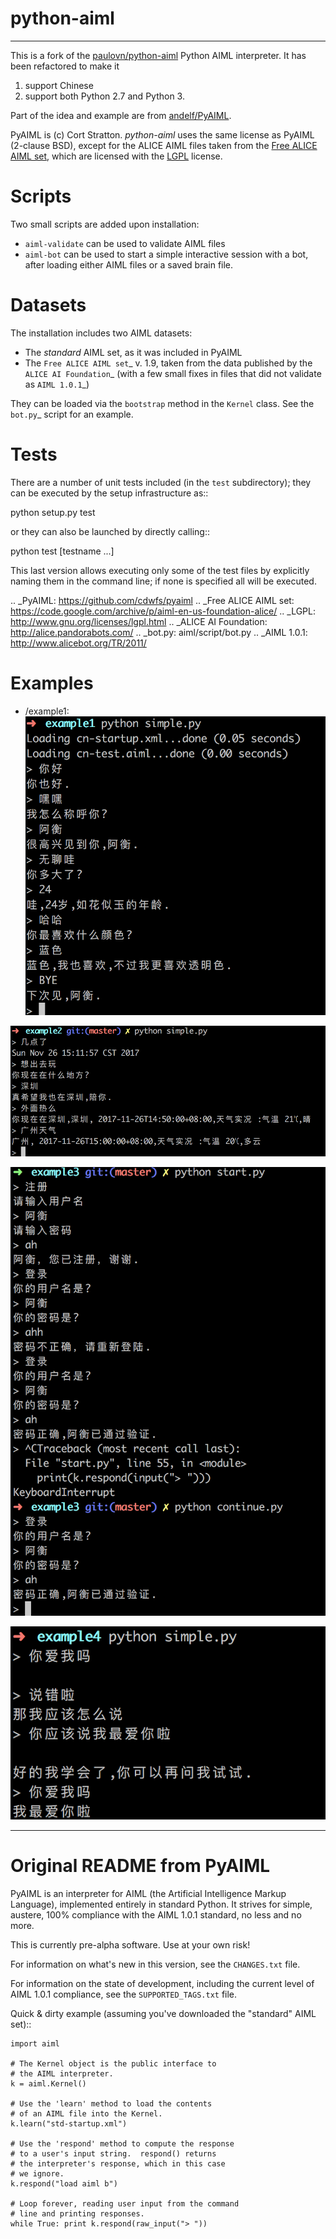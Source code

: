 # python-aiml

***********

This is a fork of the [paulovn/python-aiml](https://github.com/paulovn/python-aiml) Python AIML interpreter. It has been
refactored to make it 

1. support Chinese
2. support both Python 2.7 and Python 3.

Part of the idea and example are from [andelf/PyAIML](https://github.com/andelf/PyAIML/tree/9b46392935d223358f922c365a9ecb7ecbadc7ea). 

PyAIML is (c) Cort Stratton. *python-aiml* uses the same license as PyAIML 
(2-clause BSD), except for the ALICE AIML files taken from the [Free ALICE AIML set](https://code.google.com/archive/p/aiml-en-us-foundation-alice/), which are licensed with the [LGPL](http://www.gnu.org/licenses/lgpl.html) license.


Scripts
=======

Two small scripts are added upon installation:

* ``aiml-validate`` can be used to validate AIML files
* ``aiml-bot`` can be used to start a simple interactive session with a bot,
  after loading either AIML files or a saved brain file.


Datasets
========

The installation includes two AIML datasets:

* The *standard* AIML set, as it was included in PyAIML
* The `Free ALICE AIML set`_ v. 1.9, taken from the data published by the
  `ALICE AI Foundation`_ (with a few small fixes in files that did not 
  validate as `AIML 1.0.1`_)

They can be loaded via the ``bootstrap`` method in the ``Kernel`` class. See 
the `bot.py`_ script for an example.

Tests
=====

There are a number of unit tests included (in the ``test`` subdirectory); they 
can be executed by the setup infrastructure as::

  python setup.py test

or they can also be launched by directly calling::

  python test [testname ...]

This last version allows executing only some of the test files by explicitly
naming them in the command line; if none is specified all will be executed.



.. _PyAIML: https://github.com/cdwfs/pyaiml
.. _Free ALICE AIML set: https://code.google.com/archive/p/aiml-en-us-foundation-alice/
.. _LGPL: http://www.gnu.org/licenses/lgpl.html
.. _ALICE AI Foundation: http://alice.pandorabots.com/
.. _bot.py: aiml/script/bot.py
.. _AIML 1.0.1: http://www.alicebot.org/TR/2011/



# Examples

- /example1: ![example1](pictures/example1.png)


![example2](pictures/example2.png)

![example2](pictures/example3.png)

![example4](pictures/example4.png)





------------------------------------------------------------------------------


Original README from PyAIML
===========================


PyAIML is an interpreter for AIML (the Artificial Intelligence Markup
Language), implemented entirely in standard Python.  It strives for
simple, austere, 100% compliance with the AIML 1.0.1 standard, no less
and no more.

This is currently pre-alpha software.  Use at your own risk!

For information on what's new in this version, see the ``CHANGES.txt`` file.

For information on the state of development, including the current level of 
AIML 1.0.1 compliance, see the ``SUPPORTED_TAGS.txt`` file.

Quick & dirty example (assuming you've downloaded the "standard" AIML set)::

	import aiml

	# The Kernel object is the public interface to
	# the AIML interpreter.
	k = aiml.Kernel()
	
	# Use the 'learn' method to load the contents
	# of an AIML file into the Kernel.
	k.learn("std-startup.xml")
	
	# Use the 'respond' method to compute the response
	# to a user's input string.  respond() returns
	# the interpreter's response, which in this case
	# we ignore.
	k.respond("load aiml b")
	
	# Loop forever, reading user input from the command
	# line and printing responses.
	while True: print k.respond(raw_input("> "))


